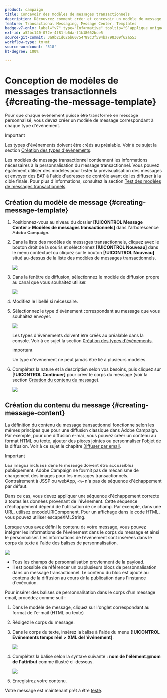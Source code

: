 ```yaml
---
product: campaign
title: Concevoir des modèles de messages transactionnels
description: Découvrez comment créer et concevoir un modèle de message transactionnel dans Adobe Campaign Classic
feature: Transactional Messaging, Message Center, Templates
badge-v7-only: label="v7" type="Informative" tooltip="S’applique uniquement à Campaign Classic v7"
exl-id: a52bc140-072e-4f81-b6da-f1b38662bce5
source-git-commit: 3a9b21d626b60754789c3f594ba798309f62a553
workflow-type: tm+mt
source-wordcount: '518'
ht-degree: 100%

---
```


# Conception de modèles de messages transactionnels {#creating-the-message-template}



Pour que chaque événement puisse être transformé en message personnalisé, vous devez créer un modèle de message correspondant à chaque type d&#39;événement.

>[!IMPORTANT]
>
>Les types d&#39;événements doivent être créés au préalable. Voir à ce sujet la section [Création des types d&#39;événements](../../message-center/using/creating-event-types.md).

Les modèles de message transactionnel contiennent les informations nécessaires à la personnalisation du message transactionnel. Vous pouvez également utiliser des modèles pour tester la prévisualisation des messages et envoyer des BAT à l&#39;aide d&#39;adresses de contrôle avant de les diffuser à la cible finale. Pour plus d&#39;informations, consultez la section [Test des modèles de messages transactionnels](../../message-center/using/testing-message-templates.md).

## Création du modèle de message {#creating-message-template}

1. Positionnez-vous au niveau du dossier **[!UICONTROL Message Center > Modèles de messages transactionnels]** dans l&#39;arborescence Adobe Campaign.

1. Dans la liste des modèles de messages transactionnels, cliquez avec le bouton droit de la souris et sélectionnez **[!UICONTROL Nouveau]** dans le menu contextuel ou cliquez sur le bouton **[!UICONTROL Nouveau]** situé au-dessus de la liste des modèles de messages transactionnels.

   ![](assets/messagecenter_create_model_001.png)

1. Dans la fenêtre de diffusion, sélectionnez le modèle de diffusion propre au canal que vous souhaitez utiliser.

   ![](assets/messagecenter_create_model_002.png)

1. Modifiez le libellé si nécessaire.

1. Sélectionnez le type d&#39;événement correspondant au message que vous souhaitez envoyer.

   ![](assets/messagecenter_create_model_003.png)

   Les types d&#39;événements doivent être créés au préalable dans la console. Voir à ce sujet la section [Création des types d&#39;événements](../../message-center/using/creating-event-types.md).

   >[!IMPORTANT]
   >
   >Un type d&#39;événement ne peut jamais être lié à plusieurs modèles.

1. Complétez la nature et la description selon vos besoins, puis cliquez sur **[!UICONTROL Continuer]** pour créer le corps du message (voir la section [Création du contenu du message](#creating-message-content)).

   ![](assets/messagecenter_create_model_004.png)

## Création du contenu du message {#creating-message-content}

La définition du contenu du message transactionnel fonctionne selon les mêmes principes que pour une diffusion classique dans Adobe Campaign. Par exemple, pour une diffusion e-mail, vous pouvez créer un contenu au format HTML ou texte, ajouter des pièces jointes ou personnaliser l&#39;objet de la diffusion. Voir à ce sujet le chapitre [Diffuser par email](../../delivery/using/about-email-channel.md).

>[!IMPORTANT]
>
>Les images incluses dans le message doivent être accessibles publiquement. Adobe Campaign ne fournit pas de mécanisme de chargement des images pour les messages transactionnels.\
>Contrairement à JSSP ou webApp, `<%=` n&#39;a pas de séquence d&#39;échappement par défaut.
>
>Dans ce cas, vous devez appliquer une séquence d&#39;échappement correcte à toutes les données provenant de l&#39;événement. Cette séquence d&#39;échappement dépend de l&#39;utilisation de ce champ. Par exemple, dans une URL, utilisez encodeURIComponent. Pour un affichage dans le code HTML, vous pouvez utiliser escapeXMLString.

Lorsque vous avez défini le contenu de votre message, vous pouvez intégrer les informations de l&#39;événement dans le corps du message et ainsi le personnaliser. Les informations de l&#39;événement sont insérées dans le corps du texte à l&#39;aide des balises de personnalisation.

![](assets/messagecenter_create_content_001.png)

* Tous les champs de personnalisation proviennent de la payload.
* Il est possible de référencer un ou plusieurs blocs de personnalisation dans un message transactionnel. Le contenu du bloc est ajouté au contenu de la diffusion au cours de la publication dans l&#39;instance d&#39;exécution.

Pour insérer des balises de personnalisation dans le corps d&#39;un message email, procédez comme suit :

1. Dans le modèle de message, cliquez sur l&#39;onglet correspondant au format de l&#39;e-mail (HTML ou texte).

1. Rédigez le corps du message.

1. Dans le corps du texte, insérez la balise à l&#39;aide du menu **[!UICONTROL Evénements temps réel > XML de l&#39;événement]**.

   ![](assets/messagecenter_create_custo_002.png)

1. Complétez la balise selon la syntaxe suivante : **nom de l&#39;élément**.@**nom de l&#39;attribut** comme illustré ci-dessous.

   ![](assets/messagecenter_create_custo_003.png)

1. Enregistrez votre contenu.

Votre message est maintenant prêt à être [testé](../../message-center/using/testing-message-templates.md).
